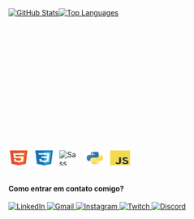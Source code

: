 <div align="center" style="margin-bottom:100px;">
  <a href="https://github.com/marcosvhuss" style="display: flex;">
    <img height="180em" src="https://github-readme-stats.vercel.app/api?username=marcosvhuss&show_icons=true&theme=github_dark&include_all_commits=true&count_private=true&hide_border=true" alt="GitHub Stats"/>
    <img height="180em" src="https://github-readme-stats.vercel.app/api/top-langs/?username=marcosvhuss&layout=compact&langs_count=5&theme=github_dark&hide_border=true" alt="Top Languages"/>
  </a>
</div>
<!-- Forçar renderização limpa entre seções -->
<div style="display: flex; gap: 10px;">
  <img align="center" height="30" width="40" src="https://raw.githubusercontent.com/devicons/devicon/master/icons/html5/html5-original.svg" alt="HTML5"/>
  <img align="center" height="30" width="40" src="https://raw.githubusercontent.com/devicons/devicon/master/icons/css3/css3-original.svg" alt="CSS3"/>
  <img align="center" height="30" width="40" src="https://cdn.jsdelivr.net/gh/devicons/devicon/icons/sass/sass-original.svg" alt="Sass"/>
  <img align="center" height="30" width="40" src="https://raw.githubusercontent.com/devicons/devicon/master/icons/python/python-original.svg" alt="Python"/>
  <img align="center" height="30" width="40" src="https://raw.githubusercontent.com/devicons/devicon/master/icons/javascript/javascript-original.svg" alt="JavaScript"/>
</div>
<!-- Separação para evitar símbolos indesejados -->
<br />
<div>
  <h4>Como entrar em contato comigo?</h4>
</div>
<div>
  <a href="https://www.linkedin.com/in/marcos-huss-164a09127/" target="_blank" rel="noopener noreferrer">
    <img src="https://img.shields.io/badge/-LinkedIn-%230077B5?style=for-the-badge&logo=linkedin&logoColor=white" alt="LinkedIn"/>
  </a> 
  <a href="mailto:contatomarcosvhuss@gmail.com">
    <img src="https://img.shields.io/badge/-Gmail-%23333?style=for-the-badge&logo=gmail&logoColor=white" alt="Gmail"/>
  </a>
  <a href="https://instagram.com/marcosvhuss" target="_blank" rel="noopener noreferrer">
    <img src="https://img.shields.io/badge/-Instagram-%23E4405F?style=for-the-badge&logo=instagram&logoColor=white" alt="Instagram"/>
  </a>
  <a href="https://www.twitch.tv/50bibsfihas" target="_blank" rel="noopener noreferrer">
    <img src="https://img.shields.io/badge/Twitch-9146FF?style=for-the-badge&logo=twitch&logoColor=white" alt="Twitch"/>
  </a>
  <a href="https://discordapp.com/users/marcosvhuss#1498" target="_blank" rel="noopener noreferrer">
    <img src="https://img.shields.io/badge/Discord-7289DA?style=for-the-badge&logo=discord&logoColor=white" alt="Discord"/>
  </a> 
</div>
